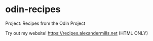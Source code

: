 # odin-recipes
Project: Recipes from the Odin Project

Try out my website!
https://recipes.alexandermills.net (HTML ONLY)
